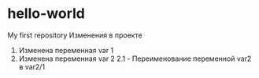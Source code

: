 # hello-world
My first repository
Изменения в проекте
1. Изменена переменная var 1
2. Изменена переменная var 2
  2.1 - Переименование переменной var2 в var2/1  
